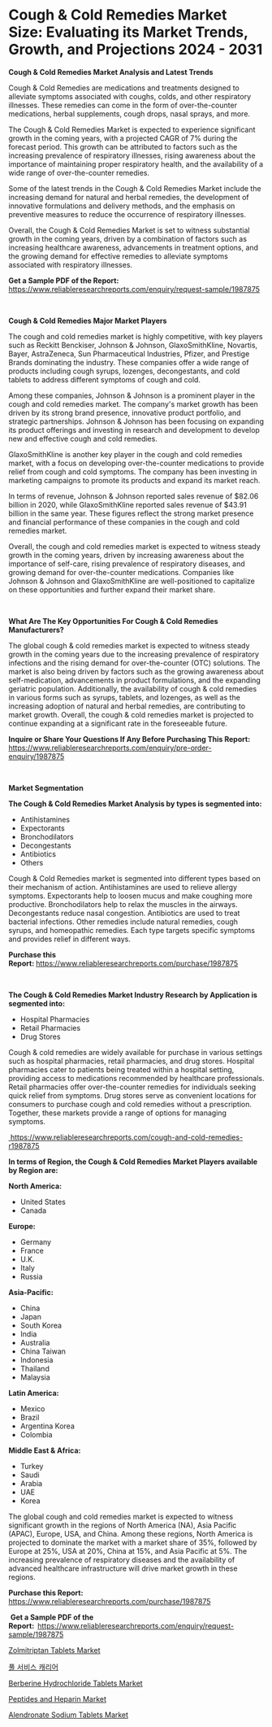 <p><h1>Cough & Cold Remedies Market Size: Evaluating its Market Trends, Growth, and Projections 2024 - 2031</h1></p><p><strong>Cough & Cold Remedies Market Analysis and Latest Trends</strong></p>
<p><p>Cough & Cold Remedies are medications and treatments designed to alleviate symptoms associated with coughs, colds, and other respiratory illnesses. These remedies can come in the form of over-the-counter medications, herbal supplements, cough drops, nasal sprays, and more.</p><p>The Cough & Cold Remedies Market is expected to experience significant growth in the coming years, with a projected CAGR of 7% during the forecast period. This growth can be attributed to factors such as the increasing prevalence of respiratory illnesses, rising awareness about the importance of maintaining proper respiratory health, and the availability of a wide range of over-the-counter remedies.</p><p>Some of the latest trends in the Cough & Cold Remedies Market include the increasing demand for natural and herbal remedies, the development of innovative formulations and delivery methods, and the emphasis on preventive measures to reduce the occurrence of respiratory illnesses.</p><p>Overall, the Cough & Cold Remedies Market is set to witness substantial growth in the coming years, driven by a combination of factors such as increasing healthcare awareness, advancements in treatment options, and the growing demand for effective remedies to alleviate symptoms associated with respiratory illnesses.</p></p>
<p><strong>Get a Sample PDF of the Report:&nbsp;</strong> <a href="https://www.reliableresearchreports.com/enquiry/request-sample/1987875">https://www.reliableresearchreports.com/enquiry/request-sample/1987875</a></p>
<p>&nbsp;</p>
<p><strong>Cough & Cold Remedies Major Market Players</strong></p>
<p><p>The cough and cold remedies market is highly competitive, with key players such as Reckitt Benckiser, Johnson & Johnson, GlaxoSmithKline, Novartis, Bayer, AstraZeneca, Sun Pharmaceutical Industries, Pfizer, and Prestige Brands dominating the industry. These companies offer a wide range of products including cough syrups, lozenges, decongestants, and cold tablets to address different symptoms of cough and cold.</p><p>Among these companies, Johnson & Johnson is a prominent player in the cough and cold remedies market. The company's market growth has been driven by its strong brand presence, innovative product portfolio, and strategic partnerships. Johnson & Johnson has been focusing on expanding its product offerings and investing in research and development to develop new and effective cough and cold remedies.</p><p>GlaxoSmithKline is another key player in the cough and cold remedies market, with a focus on developing over-the-counter medications to provide relief from cough and cold symptoms. The company has been investing in marketing campaigns to promote its products and expand its market reach.</p><p>In terms of revenue, Johnson & Johnson reported sales revenue of $82.06 billion in 2020, while GlaxoSmithKline reported sales revenue of $43.91 billion in the same year. These figures reflect the strong market presence and financial performance of these companies in the cough and cold remedies market.</p><p>Overall, the cough and cold remedies market is expected to witness steady growth in the coming years, driven by increasing awareness about the importance of self-care, rising prevalence of respiratory diseases, and growing demand for over-the-counter medications. Companies like Johnson & Johnson and GlaxoSmithKline are well-positioned to capitalize on these opportunities and further expand their market share.</p></p>
<p>&nbsp;</p>
<p><strong>What Are The Key Opportunities For Cough & Cold Remedies Manufacturers?</strong></p>
<p><p>The global cough & cold remedies market is expected to witness steady growth in the coming years due to the increasing prevalence of respiratory infections and the rising demand for over-the-counter (OTC) solutions. The market is also being driven by factors such as the growing awareness about self-medication, advancements in product formulations, and the expanding geriatric population. Additionally, the availability of cough & cold remedies in various forms such as syrups, tablets, and lozenges, as well as the increasing adoption of natural and herbal remedies, are contributing to market growth. Overall, the cough & cold remedies market is projected to continue expanding at a significant rate in the foreseeable future.</p></p>
<p><strong>Inquire or Share Your Questions If Any Before Purchasing This Report:</strong> <a href="https://www.reliableresearchreports.com/enquiry/pre-order-enquiry/1987875">https://www.reliableresearchreports.com/enquiry/pre-order-enquiry/1987875</a></p>
<p>&nbsp;</p>
<p><strong>Market Segmentation</strong></p>
<p><strong>The Cough & Cold Remedies Market Analysis by types is segmented into:</strong></p>
<p><ul><li>Antihistamines</li><li>Expectorants</li><li>Bronchodilators</li><li>Decongestants</li><li>Antibiotics</li><li>Others</li></ul></p>
<p><p>Cough & Cold Remedies market is segmented into different types based on their mechanism of action. Antihistamines are used to relieve allergy symptoms. Expectorants help to loosen mucus and make coughing more productive. Bronchodilators help to relax the muscles in the airways. Decongestants reduce nasal congestion. Antibiotics are used to treat bacterial infections. Other remedies include natural remedies, cough syrups, and homeopathic remedies. Each type targets specific symptoms and provides relief in different ways.</p></p>
<p><strong>Purchase this Report:&nbsp;</strong><a href="https://www.reliableresearchreports.com/purchase/1987875">https://www.reliableresearchreports.com/purchase/1987875</a></p>
<p>&nbsp;</p>
<p><strong>The Cough & Cold Remedies Market Industry Research by Application is segmented into:</strong></p>
<p><ul><li>Hospital Pharmacies</li><li>Retail Pharmacies</li><li>Drug Stores</li></ul></p>
<p><p>Cough & cold remedies are widely available for purchase in various settings such as hospital pharmacies, retail pharmacies, and drug stores. Hospital pharmacies cater to patients being treated within a hospital setting, providing access to medications recommended by healthcare professionals. Retail pharmacies offer over-the-counter remedies for individuals seeking quick relief from symptoms. Drug stores serve as convenient locations for consumers to purchase cough and cold remedies without a prescription. Together, these markets provide a range of options for managing symptoms.</p></p>
<p><a href="https://www.reliableresearchreports.com/cough-and-cold-remedies-r1987875">&nbsp;https://www.reliableresearchreports.com/cough-and-cold-remedies-r1987875</a></p>
<p><strong>In terms of Region, the Cough & Cold Remedies Market Players available by Region are:</strong></p>
<p>
    <p> <strong> North America: </strong>
        <ul>
            <li>United States</li>
            <li>Canada</li>
        </ul>
        </p> 
    <p> <strong> Europe: </strong>
        <ul>
            <li>Germany</li>
            <li>France</li>
            <li>U.K.</li>
            <li>Italy</li>
            <li>Russia</li>
        </ul>
        </p> 
    <p> <strong> Asia-Pacific: </strong>
        <ul>
            <li>China</li>
            <li>Japan</li>
            <li>South Korea</li>
            <li>India</li>
            <li>Australia</li>
            <li>China Taiwan</li>
            <li>Indonesia</li>
            <li>Thailand</li>
            <li>Malaysia</li>
        </ul>
        </p> 
    <p> <strong> Latin America: </strong>
        <ul>
            <li>Mexico</li>
            <li>Brazil</li>
            <li>Argentina Korea</li>
            <li>Colombia</li>
        </ul>
        </p> 
    <p> <strong> Middle East & Africa: </strong>
        <ul>
            <li>Turkey</li>
            <li>Saudi</li>
            <li>Arabia</li>
            <li>UAE</li>
            <li>Korea</li>
        </ul>
    </p>
    </p>
<p><p>The global cough and cold remedies market is expected to witness significant growth in the regions of North America (NA), Asia Pacific (APAC), Europe, USA, and China. Among these regions, North America is projected to dominate the market with a market share of 35%, followed by Europe at 25%, USA at 20%, China at 15%, and Asia Pacific at 5%. The increasing prevalence of respiratory diseases and the availability of advanced healthcare infrastructure will drive market growth in these regions.</p></p>
<p><strong>Purchase this Report: </strong><a href="https://www.reliableresearchreports.com/purchase/1987875">https://www.reliableresearchreports.com/purchase/1987875</a></p>
<p>&nbsp;<strong>Get a Sample PDF of the Report:&nbsp;&nbsp;</strong><a href="https://www.reliableresearchreports.com/enquiry/request-sample/1987875">https://www.reliableresearchreports.com/enquiry/request-sample/1987875</a></p>
<p><strong></strong></p>
<p><p><a href="https://github.com/wrwgzwbr35/Market-Research-Report-List-2/blob/main/zolmitriptan-tablets-market.md">Zolmitriptan Tablets Market</a></p><p><a href="https://github.com/LuckeyCorbin/Market-Research-Report-List-2/blob/main/601769185087.md">풀 서비스 캐리어</a></p><p><a href="https://github.com/mdhefjumiah/Market-Research-Report-List-2/blob/main/berberine-hydrochloride-tablets-market.md">Berberine Hydrochloride Tablets Market</a></p><p><a href="https://github.com/alexxisgm/Market-Research-Report-List-2/blob/main/peptides-and-heparin-market.md">Peptides and Heparin Market</a></p><p><a href="https://github.com/sifatuddin25/Market-Research-Report-List-2/blob/main/alendronate-sodium-tablets-market.md">Alendronate Sodium Tablets Market</a></p></p>